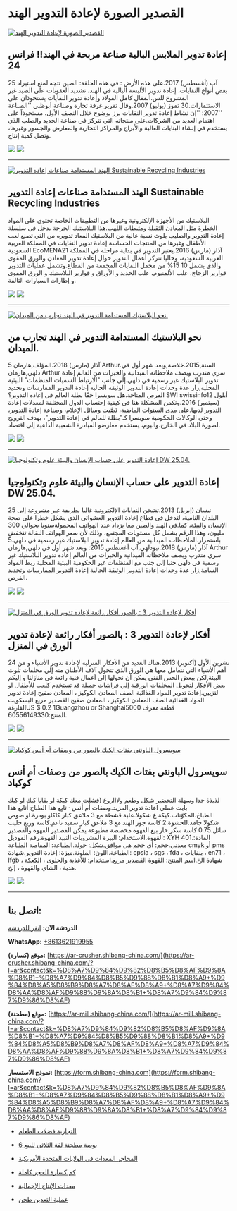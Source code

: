 # القصدير الصورة لإعادة التدوير الهند

<a href="https://swt.shibang-china.com/?l=ar&img&k=%D8%A7%D9%84%D9%82%D8%B5%D8%AF%D9%8A%D8%B1+%D8%A7%D9%84%D8%B5%D9%88%D8%B1%D8%A9+%D9%84%D8%A5%D8%B9%D8%A7%D8%AF%D8%A9+%D8%A7%D9%84%D8%AA%D8%AF%D9%88%D9%8A%D8%B1+%D8%A7%D9%84%D9%87%D9%86%D8%AF" target="_blank">![القصدير الصورة لإعادة التدوير الهند](http://static.shibang-china.com/all-800x300/1232.jpg)</a>

## إعادة تدوير الملابس البالية صناعة مربحة في الهند!! فرانس 24
25 آب (أغسطس) 2017.على هذه الأرض : في هذه الحلقة: الصين تتجه لمنع استيراد بعض أنواع النفايات، إعادة تدوير الألبسة البالية في الهند، تشديد العقوبات على الصيد غير المشروع للس.المقال كامل الفولاذ وإعادة تدوير النفايات يستحوذان على الاستثمارات.30 تموز (يوليو) 2007.وقال تقرير غرفة تجارة وصناعة أبوظبي &#39;&#39;الصناعة &#39;&#39;2007: &#39;&#39;إن نشاط إعادة تدوير النفايات برز بوضوح خلال النصف الأول، مستحوذاً على اهتمام العديد من الشركات.على منتجاته التي تتركز في صناعة الحديد والصلب الذي يستخدم في إنشاء البنايات العالية والأبراج والمراكز التجارية والمعارض والجسور وغيرها، وتصل كمية إنتاج.


<a href="https://whatsapp.shibangsoft.com/WhatsApp.php" target="_blank" title="WhatsApp">![](http://static.shibang-china.com/icon/whatsapp.png)</a> <a href="https://swt.shibang-china.com/?l=ar&icon&k=%D8%A7%D9%84%D9%82%D8%B5%D8%AF%D9%8A%D8%B1+%D8%A7%D9%84%D8%B5%D9%88%D8%B1%D8%A9+%D9%84%D8%A5%D8%B9%D8%A7%D8%AF%D8%A9+%D8%A7%D9%84%D8%AA%D8%AF%D9%88%D9%8A%D8%B1+%D8%A7%D9%84%D9%87%D9%86%D8%AF" target="_blank">![](http://static.shibang-china.com/icon/chat-ar.png)</a>

---

<a href="https://swt.shibang-china.com/?l=ar&img&k=%D8%A7%D9%84%D9%82%D8%B5%D8%AF%D9%8A%D8%B1+%D8%A7%D9%84%D8%B5%D9%88%D8%B1%D8%A9+%D9%84%D8%A5%D8%B9%D8%A7%D8%AF%D8%A9+%D8%A7%D9%84%D8%AA%D8%AF%D9%88%D9%8A%D8%B1+%D8%A7%D9%84%D9%87%D9%86%D8%AF" target="_blank">![الهند المستدامة صناعات إعادة التدوير Sustainable Recycling Industries](http://static.shibang-china.com/all-800x300/1488.jpg)</a>

## الهند المستدامة صناعات إعادة التدوير Sustainable Recycling Industries
البلاستيك من الأجهزة الإلكترونية وغيرها من التطبيقات الخاصة تحتوي على المواد الخطرة مثل المعادن الثقيلة ومثبطات اللهب.هذا البلاستيك الحرجة يدخل في سلسلة إعادة التدوير والصليب يلوث نسبة عالية من البلاستيك المعاد تدويره من التي تصنع لعب الأطفال وغيرها من المنتجات الحساسة.إعادة تدوير النفايات في المملكة العربية السعودية EcoMENA21 آذار (مارس) 2016.يعتبر التدوير في بداية مراحله في المملكة العربية السعودية، وحاليا تتركز أعمال التدوير حوال إعادة تدوير المعادن والورق المقوى والذي يشمل 10 15% من مجمل النفايات المجمعة من القطاع.وتشمل عمليات التدوير قوارير الزجاج، علب الألمنيوم، علب الحديد و الأوراق و قوارير البلاستيك و الورق المقوى و إطارات السيارات التالفة.


<a href="https://whatsapp.shibangsoft.com/WhatsApp.php" target="_blank" title="WhatsApp">![](http://static.shibang-china.com/icon/whatsapp.png)</a> <a href="https://swt.shibang-china.com/?l=ar&icon&k=%D8%A7%D9%84%D9%82%D8%B5%D8%AF%D9%8A%D8%B1+%D8%A7%D9%84%D8%B5%D9%88%D8%B1%D8%A9+%D9%84%D8%A5%D8%B9%D8%A7%D8%AF%D8%A9+%D8%A7%D9%84%D8%AA%D8%AF%D9%88%D9%8A%D8%B1+%D8%A7%D9%84%D9%87%D9%86%D8%AF" target="_blank">![](http://static.shibang-china.com/icon/chat-ar.png)</a>

---

<a href="https://swt.shibang-china.com/?l=ar&img&k=%D8%A7%D9%84%D9%82%D8%B5%D8%AF%D9%8A%D8%B1+%D8%A7%D9%84%D8%B5%D9%88%D8%B1%D8%A9+%D9%84%D8%A5%D8%B9%D8%A7%D8%AF%D8%A9+%D8%A7%D9%84%D8%AA%D8%AF%D9%88%D9%8A%D8%B1+%D8%A7%D9%84%D9%87%D9%86%D8%AF" target="_blank">![نحو البلاستيك المستدامة التدوير في الهند تجارب من الميدان.](http://static.shibang-china.com/all-800x300/1164.jpg)</a>

## نحو البلاستيك المستدامة التدوير في الهند تجارب من الميدان.
5 آذار (مارس) 2018.المؤلف,هارمان Arthur.السنة,2015.خلاصة,وبعد شهر أول في دلهي,هارمان Arthur سري متدرب ويصف ملاحظاته الميدانية والخبرات من العالم إعادة تدوير البلاستيك غير رسمية في دلهي.إلى جانب &quot;الارتباط السميات المنظمات&quot; البيئية المحلية,زار عدة وحدات إعادة التدوير الوثيقة الحالية إعادة التدوير الممارسات وتحديد الفرص المتاحة.هل سويسرا حقّا بطلة العالم في إعادة التدوير؟ SWI swissinfo12 أيلول (سبتمبر) 2016.وتكمن المشكلة هنا في كيفية إحتساب الدول المختلفة لمعدلات إعادة التدوير لديها.على مدى السنوات الماضية، نَصَّبت وسائل الإعلام، وصناعة إعادة التدوير، وحتى الوكالات الحكومية سويسرا كـ&quot;بطلة للعالم في إعادة التدوير&quot;، بهدف الترويج لصورة البلاد في الخارج.واليوم، يستخدم معارضو المبادرة الشعبية الداعية إلى اقتصاد.


<a href="https://whatsapp.shibangsoft.com/WhatsApp.php" target="_blank" title="WhatsApp">![](http://static.shibang-china.com/icon/whatsapp.png)</a> <a href="https://swt.shibang-china.com/?l=ar&icon&k=%D8%A7%D9%84%D9%82%D8%B5%D8%AF%D9%8A%D8%B1+%D8%A7%D9%84%D8%B5%D9%88%D8%B1%D8%A9+%D9%84%D8%A5%D8%B9%D8%A7%D8%AF%D8%A9+%D8%A7%D9%84%D8%AA%D8%AF%D9%88%D9%8A%D8%B1+%D8%A7%D9%84%D9%87%D9%86%D8%AF" target="_blank">![](http://static.shibang-china.com/icon/chat-ar.png)</a>

---

<a href="https://swt.shibang-china.com/?l=ar&img&k=%D8%A7%D9%84%D9%82%D8%B5%D8%AF%D9%8A%D8%B1+%D8%A7%D9%84%D8%B5%D9%88%D8%B1%D8%A9+%D9%84%D8%A5%D8%B9%D8%A7%D8%AF%D8%A9+%D8%A7%D9%84%D8%AA%D8%AF%D9%88%D9%8A%D8%B1+%D8%A7%D9%84%D9%87%D9%86%D8%AF" target="_blank">![إعادة التدوير على حساب الإنسان والبيئة علوم وتكنولوجيا DW 25.04.](http://static.shibang-china.com/all-800x300/1086.jpg)</a>

## إعادة التدوير على حساب الإنسان والبيئة علوم وتكنولوجيا DW 25.04.
25 نيسان (إبريل) 2013.تشحن النفايات الإلكترونية غالبا بطريقة غير مشروعة إلى البلدان النامية، لتدخل في قطاع إعادة التدوير العشوائي الذي يشكل خطرا على صحة الإنسان والبيئة، كما.في الهند والصين معا يزداد عدد الهواتف المحمولةسنويا بحوالي 300 مليون، وهذا الرقم يشمل كل مستويات المجتمع، وذلك لأن سعر الهواتف النقالة تنخفض باستمرار.الملاحظات الميدانية من العالم إعادة تدوير البلاستيك غير رسمية في دلهي.5 آذار (مارس) 2018.نيودلهي,آب أغسطس 2015: وبعد شهر أول في دلهي,هارمان Arthur سري متدرب ويصف ملاحظاته الميدانية والخبرات من العالم إعادة تدوير البلاستيك غير رسمية في دلهي.جنبا إلى جنب مع المنظمات غير الحكومية البيئية المحلية ربط المواد السامة,زار عدة وحدات إعادة التدوير الوثيقة الحالية إعادة التدوير الممارسات وتحديد الفرص.


<a href="https://whatsapp.shibangsoft.com/WhatsApp.php" target="_blank" title="WhatsApp">![](http://static.shibang-china.com/icon/whatsapp.png)</a> <a href="https://swt.shibang-china.com/?l=ar&icon&k=%D8%A7%D9%84%D9%82%D8%B5%D8%AF%D9%8A%D8%B1+%D8%A7%D9%84%D8%B5%D9%88%D8%B1%D8%A9+%D9%84%D8%A5%D8%B9%D8%A7%D8%AF%D8%A9+%D8%A7%D9%84%D8%AA%D8%AF%D9%88%D9%8A%D8%B1+%D8%A7%D9%84%D9%87%D9%86%D8%AF" target="_blank">![](http://static.shibang-china.com/icon/chat-ar.png)</a>

---

<a href="https://swt.shibang-china.com/?l=ar&img&k=%D8%A7%D9%84%D9%82%D8%B5%D8%AF%D9%8A%D8%B1+%D8%A7%D9%84%D8%B5%D9%88%D8%B1%D8%A9+%D9%84%D8%A5%D8%B9%D8%A7%D8%AF%D8%A9+%D8%A7%D9%84%D8%AA%D8%AF%D9%88%D9%8A%D8%B1+%D8%A7%D9%84%D9%87%D9%86%D8%AF" target="_blank">![أفكار لإعادة التدوير 3 : بالصور أفكار رائعة لإعادة تدوير الورق في المنزل](http://static.shibang-china.com/all-800x300/438.jpg)</a>

## أفكار لإعادة التدوير 3 : بالصور أفكار رائعة لإعادة تدوير الورق في المنزل
24 تشرين الأول (أكتوبر) 2013.هناك العديد من الأفكار المنزلية لإعادة تدوير الأشياء و من أهم الأشياء التي نتعامل معها هي الورق الذي تتحول آلاف الأطنان منه إلي مخلفات تلوث البيئة,لكن ببعض الحس الفني يمكن أن نحولها إلي أعمال فنية رائعة في منازلنا و إليكم بعض الأفكار لتحويل المخلفات الورقية إلي فراشات جميلة قد تستخدم كلعب للأطفال او لتزيين.إعادة تدوير المواد الغذائية الصف المعادن الكوكيز ، المعادن صفيح.إعادة تدوير المواد الغذائية الصف المعادن الكوكيز ، المعادن صفيح القصدير مربع البسكويت الفارغةUS $ 0.2 1Guangzhou or Shanghai5000 قطعة معرف المنتج:60556149330.


<a href="https://whatsapp.shibangsoft.com/WhatsApp.php" target="_blank" title="WhatsApp">![](http://static.shibang-china.com/icon/whatsapp.png)</a> <a href="https://swt.shibang-china.com/?l=ar&icon&k=%D8%A7%D9%84%D9%82%D8%B5%D8%AF%D9%8A%D8%B1+%D8%A7%D9%84%D8%B5%D9%88%D8%B1%D8%A9+%D9%84%D8%A5%D8%B9%D8%A7%D8%AF%D8%A9+%D8%A7%D9%84%D8%AA%D8%AF%D9%88%D9%8A%D8%B1+%D8%A7%D9%84%D9%87%D9%86%D8%AF" target="_blank">![](http://static.shibang-china.com/icon/chat-ar.png)</a>

---

<a href="https://swt.shibang-china.com/?l=ar&img&k=%D8%A7%D9%84%D9%82%D8%B5%D8%AF%D9%8A%D8%B1+%D8%A7%D9%84%D8%B5%D9%88%D8%B1%D8%A9+%D9%84%D8%A5%D8%B9%D8%A7%D8%AF%D8%A9+%D8%A7%D9%84%D8%AA%D8%AF%D9%88%D9%8A%D8%B1+%D8%A7%D9%84%D9%87%D9%86%D8%AF" target="_blank">![سويسرول الباونتي بفتات الكيك بالصور من ﻭﺻﻔﺎﺕ ﺃﻡ ﺃﻧﺲ كوكباد](http://static.shibang-china.com/all-800x300/1325.jpg)</a>

## سويسرول الباونتي بفتات الكيك بالصور من ﻭﺻﻔﺎﺕ ﺃﻡ ﺃﻧﺲ كوكباد
لذيذة جدا وسهلة التحضير شكل وطعم ولاااروع (فشلت معك كيكة او بقايا كيك او كيك بايت عملي اعادة تدوير.المزيد.ﻭﺻﻔﺎﺕ ﺃﻡ ﺃﻧﺲ &middot; تابِع هذا الطباخ أتابع هذا الطباخ.المكوّنات.كيكة ع شكولا.علبة قشطة مع 3 ملاعق كبار كاكاو بودرة.او صوص شكولا جامد.للحشوة.2 كاسة جوز الهند مع 3 ملاعق كبار سميد ناعم.كاسة وربع حليب سائل.0.75 كاسة سكر.حار بيع القهوة مخصصة مطبوعة يمكن القصدير القهوة والقصدير القهوة.الاستخدام: البيرة المشروبات النبيذ القهوة.رقم الموديل: XYH 401.المادة: معدني.حجم: أي حجم هي موافق.شكل: جولة.الطباعة: المقاصة الطباعة cmyk أو pms الطباعة.اللون: الملونة.ميزة: إعادة التدوير.شهادة: cpsia ، sgs ، fda ، بنفايات ، en71 ، lfgb شهادة الخ.اسم المنتج: القهوة القصدير مربع.استخدام: للأغذية والحلوى ، الكعكة ، هدية ، الشاي والقهوة ، إلخ.


<a href="https://whatsapp.shibangsoft.com/WhatsApp.php" target="_blank" title="WhatsApp">![](http://static.shibang-china.com/icon/whatsapp.png)</a> <a href="https://swt.shibang-china.com/?l=ar&icon&k=%D8%A7%D9%84%D9%82%D8%B5%D8%AF%D9%8A%D8%B1+%D8%A7%D9%84%D8%B5%D9%88%D8%B1%D8%A9+%D9%84%D8%A5%D8%B9%D8%A7%D8%AF%D8%A9+%D8%A7%D9%84%D8%AA%D8%AF%D9%88%D9%8A%D8%B1+%D8%A7%D9%84%D9%87%D9%86%D8%AF" target="_blank">![](http://static.shibang-china.com/icon/chat-ar.png)</a>

---
## اتصل بنا:

**الدردشة الآن:** [انقر للدردشة](https://swt.shibang-china.com?l=ar&contact&k=%D8%A7%D9%84%D9%82%D8%B5%D8%AF%D9%8A%D8%B1+%D8%A7%D9%84%D8%B5%D9%88%D8%B1%D8%A9+%D9%84%D8%A5%D8%B9%D8%A7%D8%AF%D8%A9+%D8%A7%D9%84%D8%AA%D8%AF%D9%88%D9%8A%D8%B1+%D8%A7%D9%84%D9%87%D9%86%D8%AF)

**WhatsApp:**  [+8613621919955](https://whatsapp.shibangsoft.com/WhatsApp.php)

**موقع (كسارة):** [https://ar-crusher.shibang-china.com/](https://ar-crusher.shibang-china.com/?l=ar&contact&k=%D8%A7%D9%84%D9%82%D8%B5%D8%AF%D9%8A%D8%B1+%D8%A7%D9%84%D8%B5%D9%88%D8%B1%D8%A9+%D9%84%D8%A5%D8%B9%D8%A7%D8%AF%D8%A9+%D8%A7%D9%84%D8%AA%D8%AF%D9%88%D9%8A%D8%B1+%D8%A7%D9%84%D9%87%D9%86%D8%AF)

**موقع (مطحنة):** [https://ar-mill.shibang-china.com/](https://ar-mill.shibang-china.com/?l=ar&contact&k=%D8%A7%D9%84%D9%82%D8%B5%D8%AF%D9%8A%D8%B1+%D8%A7%D9%84%D8%B5%D9%88%D8%B1%D8%A9+%D9%84%D8%A5%D8%B9%D8%A7%D8%AF%D8%A9+%D8%A7%D9%84%D8%AA%D8%AF%D9%88%D9%8A%D8%B1+%D8%A7%D9%84%D9%87%D9%86%D8%AF)

**نموذج الاستفسار:** [https://form.shibang-china.com](https://form.shibang-china.com?l=ar&contact&k=%D8%A7%D9%84%D9%82%D8%B5%D8%AF%D9%8A%D8%B1+%D8%A7%D9%84%D8%B5%D9%88%D8%B1%D8%A9+%D9%84%D8%A5%D8%B9%D8%A7%D8%AF%D8%A9+%D8%A7%D9%84%D8%AA%D8%AF%D9%88%D9%8A%D8%B1+%D8%A7%D9%84%D9%87%D9%86%D8%AF)

* [التجارية فضلات الطعام](../26/%D8%A7%D9%84%D8%AA%D8%AC%D8%A7%D8%B1%D9%8A%D8%A9%20%D9%81%D8%B6%D9%84%D8%A7%D8%AA%20%D8%A7%D9%84%D8%B7%D8%B9%D8%A7%D9%85.md)

* [6 بوصة مطحنة لفة الثلاثي للبيع](../29/6%20%D8%A8%D9%88%D8%B5%D8%A9%20%D9%85%D8%B7%D8%AD%D9%86%D8%A9%20%D9%84%D9%81%D8%A9%20%D8%A7%D9%84%D8%AB%D9%84%D8%A7%D8%AB%D9%8A%20%D9%84%D9%84%D8%A8%D9%8A%D8%B9.md)

* [المحاجر المعدات في الولايات المتحدة الأمريكية](../29/%D8%A7%D9%84%D9%85%D8%AD%D8%A7%D8%AC%D8%B1%20%D8%A7%D9%84%D9%85%D8%B9%D8%AF%D8%A7%D8%AA%20%D9%81%D9%8A%20%D8%A7%D9%84%D9%88%D9%84%D8%A7%D9%8A%D8%A7%D8%AA%20%D8%A7%D9%84%D9%85%D8%AA%D8%AD%D8%AF%D8%A9%20%D8%A7%D9%84%D8%A3%D9%85%D8%B1%D9%8A%D9%83%D9%8A%D8%A9.md)

* [كم كسارة الحجر كاملة](../26/%D9%83%D9%85%20%D9%83%D8%B3%D8%A7%D8%B1%D8%A9%20%D8%A7%D9%84%D8%AD%D8%AC%D8%B1%20%D9%83%D8%A7%D9%85%D9%84%D8%A9.md)

* [معدات الإنتاج الإجمالية](../29/%D9%85%D8%B9%D8%AF%D8%A7%D8%AA%20%D8%A7%D9%84%D8%A5%D9%86%D8%AA%D8%A7%D8%AC%20%D8%A7%D9%84%D8%A5%D8%AC%D9%85%D8%A7%D9%84%D9%8A%D8%A9.md)

* [عملية التعدين طحن](../29/%D8%B9%D9%85%D9%84%D9%8A%D8%A9%20%D8%A7%D9%84%D8%AA%D8%B9%D8%AF%D9%8A%D9%86%20%D8%B7%D8%AD%D9%86.md)